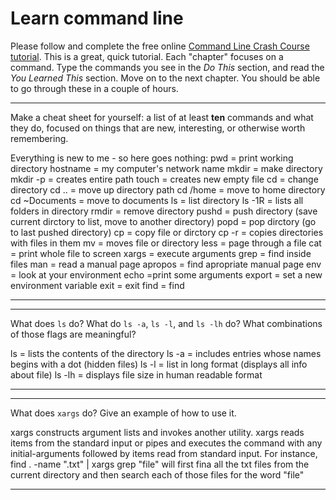 # Learn command line

Please follow and complete the free online [Command Line Crash Course
tutorial](http://cli.learncodethehardway.org/book/). This is a great,
quick tutorial. Each "chapter" focuses on a command. Type the commands
you see in the _Do This_ section, and read the _You Learned This_
section. Move on to the next chapter. You should be able to go through
these in a couple of hours.


---

Make a cheat sheet for yourself: a list of at least **ten** commands and what they do, focused on things that are new, interesting, or otherwise worth remembering.

Everything is new to me - so here goes nothing:
pwd = print working directory
hostname = my computer's network name
mkdir = make directory
mkdir -p = creates entire path
touch = creates new empty file
cd = change directory
cd .. = move up directory path
cd /home = move to home directory
cd ~Documents = move to documents
ls = list directory
ls -1R = lists all folders in directory
rmdir = remove directory
pushd = push directory (save current dirctory to list, move to another directory)
popd = pop dirctory (go to last pushed directory)
cp = copy file or dirctory
cp -r = copies directories with files in them
mv = moves file or directory
less = page through a file
cat = print whole file to screen
xargs = execute arguments
grep = find inside files
man = read a manual page
apropos = find apropriate manual page
env = look at your environment
echo =print some arguments
export = set a new environment variable
exit = exit
find = find


---


---

What does `ls` do? What do `ls -a`, `ls -l`, and `ls -lh` do? What combinations of those flags are meaningful?

ls = lists the contents of the directory
ls -a = includes entries whose names begins with a dot (hidden files)
ls -l = list in long format (displays all info about file)
ls -lh = displays file size in human readable format


---


---

What does `xargs` do? Give an example of how to use it.

xargs constructs argument lists and invokes another utility. xargs reads items from the standard input or pipes and executes the command  with any initial-arguments followed by items read from standard input. 
For instance, find . -name ".txt" | xargs grep "file" will first fina all the txt files from the current directory and then search each of those files for the word "file"


---

